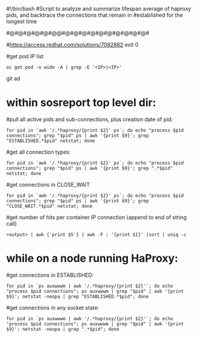 #!/bin/bash
#Script to analyze and summarize lifespan average of haproxy pids, and backtrace the connections that remain in 
#established for the longest time

 #@#@#@#@#@#@@#@#@#@#@#@#@#@#@#@#@#

 #https://access.redhat.com/solutions/7082862
 exit 0

 #get pod IP list
 ~~~
 oc get pod -o wide -A | grep -E '<IP>|<IP>'
~~~
git ad
# within sosreport top level dir:
#pull all active pids and sub-connections, plus creation date of pid:
~~~
for pid in `awk '/.*haproxy/{print $2}' ps`; do echo "process $pid connections"; grep "$pid" ps | awk '{print $9}'; grep "ESTABLISHED.*$pid" netstat; done
~~~

#get all connection types:
~~~
for pid in `awk '/.*haproxy/{print $2}' ps`; do echo "process $pid connections"; grep "$pid" ps | awk '{print $9}'; grep ".*$pid" netstat; done
~~~

#get connections in CLOSE_WAIT
~~~
for pid in `awk '/.*haproxy/{print $2}' ps`; do echo "process $pid connections"; grep "$pid" ps | awk '{print $9}'; grep "CLOSE_WAIT.*$pid" netstat; done
~~~

#get number of hits per container IP connection (append to end of string call)
~~~
<output> | awk {'print $5'} | awk -F : '{print $1}' |sort | uniq -c
~~~


# while on a node running HaProxy:


#get connections in ESTABLISHED:
~~~
for pid in `ps auxwwwm | awk '/.*haproxy/{print $2}'`; do echo "process $pid connections"; ps auxwwwm | grep "$pid" | awk '{print $9}'; netstat -neopa | grep "ESTABLISHED.*$pid"; done
~~~

#get connections in any socket state:
~~~
for pid in `ps auxwwwm | awk '/.*haproxy/{print $2}'`; do echo "process $pid connections"; ps auxwwwm | grep "$pid" | awk '{print $9}'; netstat -neopa | grep ".*$pid"; done
~~~